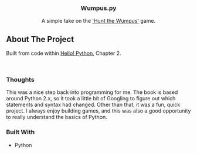 
<!--
*** Thanks for checking out the Best-README-Template. If you have a suggestion
*** that would make this better, please fork the repo and create a pull request
*** or simply open an issue with the tag "enhancement".
*** Thanks again! Now go create something AMAZING! :D
***
***
***
*** To avoid retyping too much info. Do a search and replace for the following:
*** github_username, repo_name, twitter_handle, email, project_title, project_description
-->



  <h3 align="center">Wumpus.py</h3>

  <p align="center">
  A simple take on the <a href=https://en.wikipedia.org/wiki/Hunt_the_Wumpus>'Hunt the Wumpus'</a> game.
    <br />
  </p>

<!-- ABOUT THE PROJECT -->
## About The Project

Built from code within [Hello! Python](https://www.manning.com/books/hello-python "Hello! Python"), Chapter 2.

<br>

### Thoughts
This was a nice step back into programming for me. The book is based around Python 2.x, so it took a little bit of Googling to figure out which statements and syntax had changed. Other than that, it was a fun, quick project. I always enjoy building games, and this was also a good opportunity to really understand the basics of Python.

### Built With

* Python
